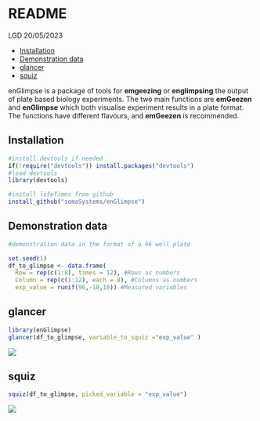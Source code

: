 README
================
LGD
20/05/2023

-   [Installation](#installation)
-   [Demonstration data](#demonstration-data)
-   [glancer](#glancer)
-   [squiz](#squiz)

enGlimpse is a package of tools for **emgeezing** or **englimpsing** the
output of plate based biology experiments. The two main functions are
**emGeezen** and **enGlimpse** which both visualise experiment results
in a plate format. The functions have different flavours, and
**emGeezen** is recommended.

## Installation

``` r
#install devtools if needed
if(!require("devtools")) install.packages("devtools")
#load devtools
library(devtools)

#install lifeTimes from github
install_github("somaSystems/enGlimpse")
```

## Demonstration data

``` r
#demonstration data in the format of a 96 well plate

set.seed(1)
df_to_glimpse <- data.frame(
  Row = rep(c(1:8), times = 12), #Rows as numbers
  Column = rep(c(1:12), each = 8), #Columns as numbers 
  exp_value = runif(96,-10,10)) #Measured variables
```

## glancer

``` r
library(enGlimpse)
glancer(df_to_glimpse, variable_to_squiz ="exp_value" )
```

![](updated_README_files/figure-gfm/unnamed-chunk-3-1.png)<!-- -->

## squiz

``` r
squiz(df_to_glimpse, picked_variable = "exp_value")
```

![](updated_README_files/figure-gfm/unnamed-chunk-4-1.png)<!-- -->

